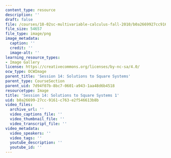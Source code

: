 ```yaml
---
content_type: resource
description: ''
draft: false
file: /courses/18-02sc-multivariable-calculus-fall-2010/b0a2669927cc9161c763e2f546613b8b_MIT18_02SC_L4Brds_8.png
file_size: 54657
file_type: image/png
image_metadata:
  caption: ''
  credit: ''
  image-alt: ''
learning_resource_types:
- Image Gallery
license: https://creativecommons.org/licenses/by-nc-sa/4.0/
ocw_type: OCWImage
parent_title: 'Session 14: Solutions to Square Systems'
parent_type: CourseSection
parent_uid: 7d94f07b-8bc7-0601-a943-1aa48d6b4518
resourcetype: Image
title: 'Session 14: Solutions to Square Systems 1'
uid: b0a26699-27cc-9161-c763-e2f546613b8b
video_files:
  archive_url: ''
  video_captions_file: ''
  video_thumbnail_file: ''
  video_transcript_file: ''
video_metadata:
  video_speakers: ''
  video_tags: ''
  youtube_description: ''
  youtube_id: ''
---
```

